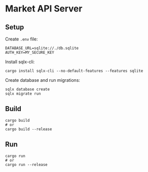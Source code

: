 # Market API Server

## Setup

Create `.env` file:

```
DATABASE_URL=sqlite://./db.sqlite
AUTH_KEY=MY_SECURE_KEY
```

Install sqlx-cli:

```
cargo install sqlx-cli --no-default-features --features sqlite
```

Create database and run migrations:

```
sqlx database create
sqlx migrate run
```

## Build

```
cargo build
# or
cargo build --release
```

## Run

```
cargo run
# or
cargo run --release
```
